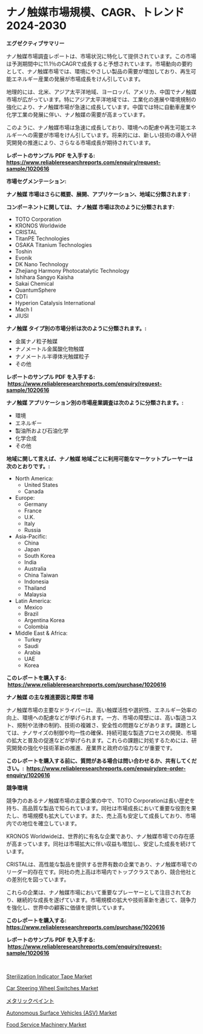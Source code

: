 <p><h1>ナノ触媒市場規模、CAGR、トレンド 2024-2030</h1></p><p><strong>エグゼクティブサマリー</strong></p>
<p><p>ナノ触媒市場調査レポートは、市場状況に特化して提供されています。この市場は予測期間中に11.1％のCAGRで成長すると予想されています。市場動向の要約として、ナノ触媒市場では、環境にやさしい製品の需要が増加しており、再生可能エネルギー産業の発展が市場成長をけん引しています。</p><p>地理的には、北米、アジア太平洋地域、ヨーロッパ、アメリカ、中国でナノ触媒市場が広がっています。特にアジア太平洋地域では、工業化の進展や環境規制の強化により、ナノ触媒市場が急速に成長しています。中国では特に自動車産業や化学工業の発展に伴い、ナノ触媒の需要が高まっています。</p><p>このように、ナノ触媒市場は急速に成長しており、環境への配慮や再生可能エネルギーへの需要が市場をけん引しています。将来的には、新しい技術の導入や研究開発の推進により、さらなる市場成長が期待されています。</p></p>
<p><strong>レポートのサンプル PDF を入手する: <a href="https://www.reliableresearchreports.com/enquiry/request-sample/1020616">https://www.reliableresearchreports.com/enquiry/request-sample/1020616</a></strong></p>
<p><strong>市場セグメンテーション:</strong></p>
<p><strong> ナノ触媒 市場はさらに概要、展開、アプリケーション、地域に分類されます :</strong></p>
<p><strong>コンポーネントに関しては、 ナノ触媒 市場は次のように分類されます: &nbsp;</strong></p>
<p><ul><li>TOTO Corporation</li><li>KRONOS Worldwide</li><li>CRISTAL</li><li>TitanPE Technologies</li><li>OSAKA Titanium Technologies</li><li>Toshin</li><li>Evonik</li><li>DK Nano Technology</li><li>Zhejiang Harmony Photocatalytic Technology</li><li>Ishihara Sangyo Kaisha</li><li>Sakai Chemical</li><li>QuantumSphere</li><li>CDTi</li><li>Hyperion Catalysis International</li><li>Mach I</li><li>JIUSI</li></ul></p>
<p><strong> ナノ触媒 タイプ別の市場分析は次のように分類されます。:</strong></p>
<p><ul><li>金属ナノ粒子触媒</li><li>ナノメートル金属酸化物触媒</li><li>ナノメートル半導体光触媒粒子</li><li>その他</li></ul></p>
<p><strong>レポートのサンプル PDF を入手する: &nbsp;<a href="https://www.reliableresearchreports.com/enquiry/request-sample/1020616">https://www.reliableresearchreports.com/enquiry/request-sample/1020616</a></strong></p>
<p><strong> ナノ触媒 アプリケーション別の市場産業調査は次のように分類されます。:</strong></p>
<p><ul><li>環境</li><li>エネルギー</li><li>製油所および石油化学</li><li>化学合成</li><li>その他</li></ul></p>
<p><strong>地域に関して言えば、ナノ触媒 地域ごとに利用可能なマーケットプレーヤーは次のとおりです。:</strong></p>
<p><ul>
    <li>
        North America:
        <ul>
            <li>United States</li>
            <li>Canada</li>
        </ul>
    </li>
    <li>
        Europe:
        <ul>
            <li>Germany</li>
            <li>France</li>
            <li>U.K.</li>
            <li>Italy</li>
            <li>Russia</li>
        </ul>
    </li>
    <li>
        Asia-Pacific:
        <ul>
            <li>China</li>
            <li>Japan</li>
            <li>South Korea</li>
            <li>India</li>
            <li>Australia</li>
            <li>China Taiwan</li>
            <li>Indonesia</li>
            <li>Thailand</li>
            <li>Malaysia</li>
        </ul>
    </li>
    <li>
        Latin America:
        <ul>
            <li>Mexico</li>
            <li>Brazil</li>
            <li>Argentina Korea</li>
            <li>Colombia</li>
        </ul>
    </li>
    <li>
        Middle East & Africa:
        <ul>
            <li>Turkey</li>
            <li>Saudi</li>
            <li>Arabia</li>
            <li>UAE</li>
            <li>Korea</li>
        </ul>
    </li>
    </ul></p>
<p><strong>このレポートを購入する: &nbsp;<a href="https://www.reliableresearchreports.com/purchase/1020616">https://www.reliableresearchreports.com/purchase/1020616</a></strong></p>
<p><strong>ナノ触媒 の主な推進要因と障壁 市場</strong></p>
<p><p>ナノ触媒市場の主要なドライバーは、高い触媒活性や選択性、エネルギー効率の向上、環境への配慮などが挙げられます。一方、市場の障壁には、高い製造コスト、規制や法律の制約、技術の複雑さ、安全性の問題などがあります。課題としては、ナノサイズの制御や均一性の確保、持続可能な製造プロセスの開発、市場の拡大と普及の促進などが挙げられます。これらの課題に対処するためには、研究開発の強化や技術革新の推進、産業界と政府の協力などが重要です。</p></p>
<p><strong>このレポートを購入する前に、質問がある場合は問い合わせるか、共有してください。:&nbsp; <a href="https://www.reliableresearchreports.com/enquiry/pre-order-enquiry/1020616">https://www.reliableresearchreports.com/enquiry/pre-order-enquiry/1020616</a></strong></p>
<p><strong>競争環境</strong></p>
<p><p>競争力のあるナノ触媒市場の主要企業の中で、TOTO Corporationは長い歴史を持ち、高品質な製品で知られています。同社は市場成長において重要な役割を果たし、市場規模も拡大しています。また、売上高も安定して成長しており、市場内での地位を確立しています。</p><p>KRONOS Worldwideは、世界的に有名な企業であり、ナノ触媒市場での存在感が高まっています。同社は市場拡大に伴い収益も増加し、安定した成長を続けています。</p><p>CRISTALは、高性能な製品を提供する世界有数の企業であり、ナノ触媒市場でのリーダー的存在です。同社の売上高は市場内でトップクラスであり、競合他社との差別化を図っています。</p><p>これらの企業は、ナノ触媒市場において重要なプレーヤーとして注目されており、継続的な成長を遂げています。市場規模の拡大や技術革新を通じて、競争力を強化し、世界中の顧客に価値を提供しています。</p></p>
<p><strong>このレポートを購入する: &nbsp; <a href="https://www.reliableresearchreports.com/purchase/1020616">https://www.reliableresearchreports.com/purchase/1020616</a></strong></p>
<p><strong>レポートのサンプル PDF を入手する: &nbsp;<a href="https://www.reliableresearchreports.com/enquiry/request-sample/1020616">https://www.reliableresearchreports.com/enquiry/request-sample/1020616</a></strong><strong></strong></p>
<p>&nbsp;</p>
<p><p><a href="https://gentle-editor-9db.notion.site/Sterilization-Indicator-Tape-Market-Furnish-Information-about-Market-Size-Market-Share-Market-Dyna-3d7fd54c4efe49e9a21a5a347bc06b72">Sterilization Indicator Tape Market</a></p><p><a href="https://issuu.com/reportprime-2/docs/car-steering-wheel-switches-market-size-2030.pptx">Car Steering Wheel Switches Market</a></p><p><a href="https://github.com/oqoeusbvpadwjs08/Market-Research-Report-List-1/blob/main/641715515710.md">メタリックペイント</a></p><p><a href="https://issuu.com/reportprime-2/docs/autonomous-surface-vehicles-asv-market-size-2030.p">Autonomous Surface Vehicles (ASV) Market</a></p><p><a href="https://view.publitas.com/reportprime-1/food-service-machinery-market-centers-on-aspects-such-as-market-growth-market-share-market-opportunity-and-projected-forecasts-spanning-from-2024-to-2031/">Food Service Machinery Market</a></p></p>